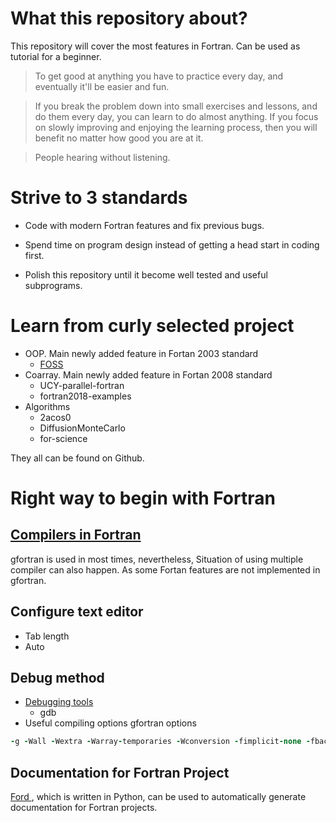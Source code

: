# What this repository about?
This repository will cover the most features in Fortran. Can be used as tutorial for a beginner.  

> To get good at anything you have to practice every day, and eventually it'll be easier and fun.

> If you break the problem down into small exercises and lessons, and do them every day, you can learn to do almost anything. If you focus on slowly improving and enjoying the learning process, then you will benefit no matter how good you are at it.

> People hearing without listening.

# Strive to 3 standards
* Code with modern Fortran features and fix previous bugs.

* Spend time on program design instead of getting a head start in coding first.

* Polish this repository until it become well tested and useful subprograms.

# Learn from curly selected project
* OOP. Main newly added feature in Fortan 2003 standard
  - [FOSS](https://github.com/Fortran-FOSS-Programmers)
* Coarray. Main newly added feature in Fortan 2008 standard
    - UCY-parallel-fortran
    - fortran2018-examples
* Algorithms
  - 2acos0
  - DiffusionMonteCarlo
  - for-science

They all can be found on Github.


# Right way to begin with Fortran
## [Compilers in Fortran](http://fortranwiki.org/fortran/show/Compilers)
gfortran is used in most times, nevertheless, Situation of using multiple compiler can also happen. As some Fortan features are not implemented in gfortran.
## Configure text editor
* Tab length
* Auto

## Debug method
* [Debugging tools](http://fortranwiki.org/fortran/show/Debugging+tools)
  * gdb
* Useful compiling options
  gfortran options
```f90
-g -Wall -Wextra -Warray-temporaries -Wconversion -fimplicit-none -fbacktrace -ffree-line-length-0 -fcheck=all -ffpe-trap=zero,overflow,underflow -finit-real=nan
```

## Documentation for Fortran Project
[Ford ](https://github.com/Fortran-FOSS-Programmers/ford), which is written in Python, can be used to automatically generate documentation for Fortran projects.

